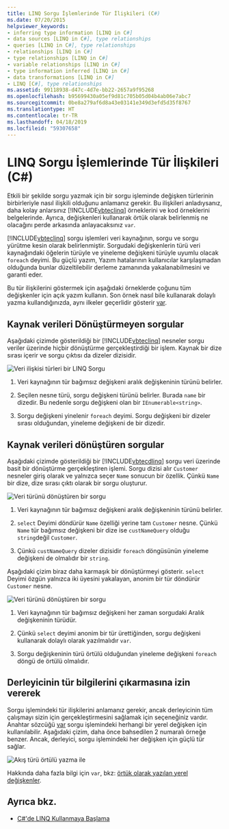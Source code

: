 ```yaml
---
title: LINQ Sorgu İşlemlerinde Tür İlişkileri (C#)
ms.date: 07/20/2015
helpviewer_keywords:
- inferring type information [LINQ in C#]
- data sources [LINQ in C#], type relationships
- queries [LINQ in C#], type relationships
- relationships [LINQ in C#]
- type relationships [LINQ in C#]
- variable relationships [LINQ in C#]
- type information inferred [LINQ in C#]
- data transformations [LINQ in C#]
- LINQ [C#], type relationships
ms.assetid: 99118938-d47c-4d7e-bb22-2657a9f95268
ms.openlocfilehash: b95699430a05ef9d81c705b05d04b4ab06e7abc7
ms.sourcegitcommit: 0be8a279af6d8a43e03141e349d3efd5d35f8767
ms.translationtype: HT
ms.contentlocale: tr-TR
ms.lasthandoff: 04/18/2019
ms.locfileid: "59307658"
---
```

# <a name="type-relationships-in-linq-query-operations-c"></a>LINQ Sorgu İşlemlerinde Tür İlişkileri (C#)
Etkili bir şekilde sorgu yazmak için bir sorgu işleminde değişken türlerinin birbirleriyle nasıl ilişkili olduğunu anlamanız gerekir. Bu ilişkileri anladıysanız, daha kolay anlarsınız [!INCLUDE[vbteclinq](~/includes/vbteclinq-md.md)] örneklerini ve kod örneklerini belgelerinde. Ayrıca, değişkenleri kullanarak örtük olarak belirlenmiş ne olacağını perde arkasında anlayacaksınız `var`.  
  
 [!INCLUDE[vbteclinq](~/includes/vbteclinq-md.md)] sorgu işlemleri veri kaynağının, sorgu ve sorgu yürütme kesin olarak belirlenmiştir. Sorgudaki değişkenlerin türü veri kaynağındaki öğelerin türüyle ve yineleme değişkeni türüyle uyumlu olacak `foreach` deyimi. Bu güçlü yazım, Yazım hatalarının kullanıcılar karşılaşmadan olduğunda bunlar düzeltilebilir derleme zamanında yakalanabilmesini ve garanti eder.  
  
 Bu tür ilişkilerini göstermek için aşağıdaki örneklerde çoğunu tüm değişkenler için açık yazım kullanın. Son örnek nasıl bile kullanarak dolaylı yazma kullandığınızda, aynı ilkeler geçerlidir gösterir [var](../../../../csharp/language-reference/keywords/var.md).  
  
## <a name="queries-that-do-not-transform-the-source-data"></a>Kaynak verileri Dönüştürmeyen sorgular  
 Aşağıdaki çizimde gösterildiği bir [!INCLUDE[vbteclinq](~/includes/vbteclinq-md.md)] nesneler sorgu veriler üzerinde hiçbir dönüştürme gerçekleştirdiği bir işlem. Kaynak bir dize sırası içerir ve sorgu çıktısı da dizeler dizisidir.  
  
 ![Veri ilişkisi türleri bir LINQ Sorgu](../../../../csharp/programming-guide/concepts/linq/media/linq_flow1.png "LINQ_flow1")  
  
1. Veri kaynağının tür bağımsız değişkeni aralık değişkeninin türünü belirler.  
  
2. Seçilen nesne türü, sorgu değişkeni türünü belirler. Burada `name` bir dizedir. Bu nedenle sorgu değişkeni olan bir `IEnumerable<string>`.  
  
3. Sorgu değişkeni yinelenir `foreach` deyimi. Sorgu değişkeni bir dizeler sırası olduğundan, yineleme değişkeni de bir dizedir.  
  
## <a name="queries-that-transform-the-source-data"></a>Kaynak verileri dönüştüren sorgular  
 Aşağıdaki çizimde gösterildiği bir [!INCLUDE[vbtecdlinq](~/includes/vbtecdlinq-md.md)] sorgu veri üzerinde basit bir dönüştürme gerçekleştiren işlemi. Sorgu dizisi alır `Customer` nesneler giriş olarak ve yalnızca seçer `Name` sonucun bir özellik. Çünkü `Name` bir dize, dize sırası çıktı olarak bir sorgu oluşturur.  
  
 ![Veri türünü dönüştüren bir sorgu](../../../../csharp/programming-guide/concepts/linq/media/linq_flow2.png "LINQ_flow2")  
  
1. Veri kaynağının tür bağımsız değişkeni aralık değişkeninin türünü belirler.  
  
2. `select` Deyimi döndürür `Name` özelliği yerine tam `Customer` nesne. Çünkü `Name` tür bağımsız değişkeni bir dize ise `custNameQuery` olduğu `string`değil `Customer`.  
  
3. Çünkü `custNameQuery` dizeler dizisidir `foreach` döngüsünün yineleme değişkeni de olmalıdır bir `string`.  
  
 Aşağıdaki çizim biraz daha karmaşık bir dönüştürmeyi gösterir. `select` Deyimi özgün yalnızca iki üyesini yakalayan, anonim bir tür döndürür `Customer` nesne.  
  
 ![Veri türünü dönüştüren bir sorgu](../../../../csharp/programming-guide/concepts/linq/media/linq_flow3.png "LINQ_flow3")  
  
1. Veri kaynağının tür bağımsız değişkeni her zaman sorgudaki Aralık değişkeninin türüdür.  
  
2. Çünkü `select` deyimi anonim bir tür ürettiğinden, sorgu değişkeni kullanarak dolaylı olarak yazılmalıdır `var`.  
  
3. Sorgu değişkeninin türü örtülü olduğundan yineleme değişkeni `foreach` döngü de örtülü olmalıdır.  
  
## <a name="letting-the-compiler-infer-type-information"></a>Derleyicinin tür bilgilerini çıkarmasına izin vererek  
 Sorgu işlemindeki tür ilişkilerini anlamanız gerekir, ancak derleyicinin tüm çalışmayı sizin için gerçekleştirmesini sağlamak için seçeneğiniz vardır. Anahtar sözcüğü [var](../../../../csharp/language-reference/keywords/var.md) sorgu işlemindeki herhangi bir yerel değişken için kullanılabilir. Aşağıdaki çizim, daha önce bahsedilen 2 numaralı örneğe benzer. Ancak, derleyici, sorgu işlemindeki her değişken için güçlü tür sağlar.  
  
 ![Akış türü örtülü yazma ile](../../../../csharp/programming-guide/concepts/linq/media/linq_flow4.png "LINQ_flow4")  
  
 Hakkında daha fazla bilgi için `var`, bkz: [örtük olarak yazılan yerel değişkenler](../../../../csharp/programming-guide/classes-and-structs/implicitly-typed-local-variables.md).  
  
## <a name="see-also"></a>Ayrıca bkz.

- [C#'de LINQ Kullanmaya Başlama](../../../../csharp/programming-guide/concepts/linq/getting-started-with-linq.md)
